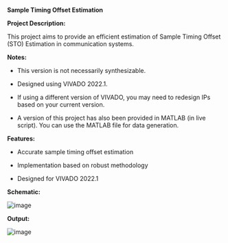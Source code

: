 **Sample Timing Offset Estimation**


**Project Description:**

This project aims to provide an efficient estimation of Sample Timing Offset (STO) Estimation  in communication systems.


**Notes:**

- This version is not necessarily synthesizable.

- Designed using VIVADO 2022.1.

- If using a different version of VIVADO, you may need to redesign IPs based on your current version.

- A version of this project has also been provided in MATLAB (in live script). You can use the MATLAB file for data generation.

**Features:**

- Accurate sample timing offset estimation

- Implementation based on robust methodology

- Designed for VIVADO 2022.1


**Schematic:**

![image](https://github.com/user-attachments/assets/aae044f0-7577-4b8d-8f3d-f5e4ee18ae5f)


**Output:**

![image](https://github.com/user-attachments/assets/b336d602-2fcd-430a-bfab-aeaba20fbd2f)


